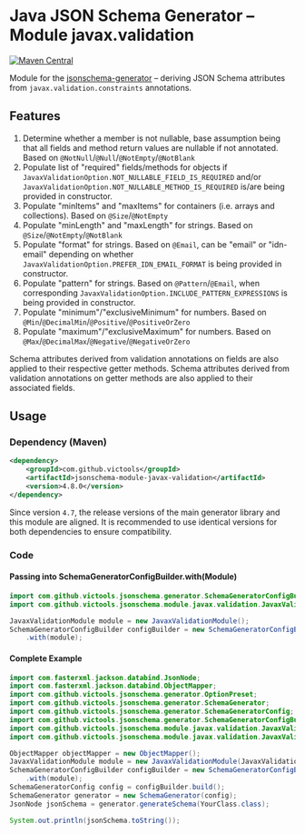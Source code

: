 # Java JSON Schema Generator – Module javax.validation
[![Maven Central](https://maven-badges.herokuapp.com/maven-central/com.github.victools/jsonschema-module-javax-validation/badge.svg)](https://maven-badges.herokuapp.com/maven-central/com.github.victools/jsonschema-module-javax-validation)

Module for the [jsonschema-generator](../jsonschema-generator) – deriving JSON Schema attributes from `javax.validation.constraints` annotations.

## Features
1. Determine whether a member is not nullable, base assumption being that all fields and method return values are nullable if not annotated. Based on `@NotNull`/`@Null`/`@NotEmpty`/`@NotBlank`
2. Populate list of "required" fields/methods for objects if `JavaxValidationOption.NOT_NULLABLE_FIELD_IS_REQUIRED` and/or `JavaxValidationOption.NOT_NULLABLE_METHOD_IS_REQUIRED` is/are being provided in constructor.
3. Populate "minItems" and "maxItems" for containers (i.e. arrays and collections). Based on `@Size`/`@NotEmpty`
4. Populate "minLength" and "maxLength" for strings. Based on `@Size`/`@NotEmpty`/`@NotBlank`
5. Populate "format" for strings. Based on `@Email`, can be "email" or "idn-email" depending on whether `JavaxValidationOption.PREFER_IDN_EMAIL_FORMAT` is being provided in constructor.
6. Populate "pattern" for strings. Based on `@Pattern`/`@Email`, when corresponding `JavaxValidationOption.INCLUDE_PATTERN_EXPRESSIONS` is being provided in constructor.
7. Populate "minimum"/"exclusiveMinimum" for numbers. Based on `@Min`/`@DecimalMin`/`@Positive`/`@PositiveOrZero`
8. Populate "maximum"/"exclusiveMaximum" for numbers. Based on `@Max`/`@DecimalMax`/`@Negative`/`@NegativeOrZero`

Schema attributes derived from validation annotations on fields are also applied to their respective getter methods.
Schema attributes derived from validation annotations on getter methods are also applied to their associated fields.

## Usage
### Dependency (Maven)
```xml
<dependency>
    <groupId>com.github.victools</groupId>
    <artifactId>jsonschema-module-javax-validation</artifactId>
    <version>4.8.0</version>
</dependency>
```

Since version `4.7`, the release versions of the main generator library and this module are aligned.
It is recommended to use identical versions for both dependencies to ensure compatibility.

### Code
#### Passing into SchemaGeneratorConfigBuilder.with(Module)
```java
import com.github.victools.jsonschema.generator.SchemaGeneratorConfigBuilder;
import com.github.victools.jsonschema.module.javax.validation.JavaxValidationModule;
```
```java
JavaxValidationModule module = new JavaxValidationModule();
SchemaGeneratorConfigBuilder configBuilder = new SchemaGeneratorConfigBuilder(objectMapper)
    .with(module);
```

#### Complete Example
```java
import com.fasterxml.jackson.databind.JsonNode;
import com.fasterxml.jackson.databind.ObjectMapper;
import com.github.victools.jsonschema.generator.OptionPreset;
import com.github.victools.jsonschema.generator.SchemaGenerator;
import com.github.victools.jsonschema.generator.SchemaGeneratorConfig;
import com.github.victools.jsonschema.generator.SchemaGeneratorConfigBuilder;
import com.github.victools.jsonschema.module.javax.validation.JavaxValidationModule;
import com.github.victools.jsonschema.module.javax.validation.JavaxValidationOption;
```
```java
ObjectMapper objectMapper = new ObjectMapper();
JavaxValidationModule module = new JavaxValidationModule(JavaxValidationOption.INCLUDE_PATTERN_EXPRESSIONS);
SchemaGeneratorConfigBuilder configBuilder = new SchemaGeneratorConfigBuilder(objectMapper, OptionPreset.PLAIN_JSON)
    .with(module);
SchemaGeneratorConfig config = configBuilder.build();
SchemaGenerator generator = new SchemaGenerator(config);
JsonNode jsonSchema = generator.generateSchema(YourClass.class);

System.out.println(jsonSchema.toString());
```
